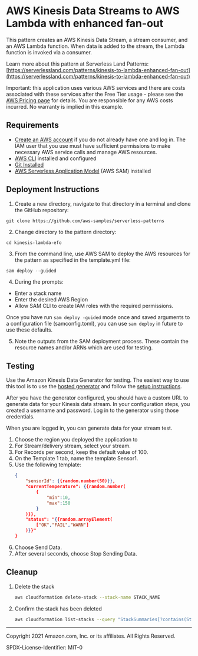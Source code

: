 # AWS Kinesis Data Streams to AWS Lambda with enhanced fan-out

This pattern creates an AWS Kinesis Data Stream, a stream consumer, and an AWS Lambda function. When data is added to the stream, the Lambda function is invoked via a consumer.

Learn more about this pattern at Serverless Land Patterns: [https://serverlessland.com/patterns/kinesis-to-lambda-enhanced-fan-out](https://serverlessland.com/patterns/kinesis-to-lambda-enhanced-fan-out)

Important: this application uses various AWS services and there are costs associated with these services after the Free Tier usage - please see the [AWS Pricing page](https://aws.amazon.com/pricing/) for details. You are responsible for any AWS costs incurred. No warranty is implied in this example.

## Requirements

* [Create an AWS account](https://portal.aws.amazon.com/gp/aws/developer/registration/index.html) if you do not already have one and log in. The IAM user that you use must have sufficient permissions to make necessary AWS service calls and manage AWS resources.
* [AWS CLI](https://docs.aws.amazon.com/cli/latest/userguide/install-cliv2.html) installed and configured
* [Git Installed](https://git-scm.com/book/en/v2/Getting-Started-Installing-Git)
* [AWS Serverless Application Model](https://docs.aws.amazon.com/serverless-application-model/latest/developerguide/serverless-sam-cli-install.html) (AWS SAM) installed

## Deployment Instructions

1. Create a new directory, navigate to that directory in a terminal and clone the GitHub repository:

``` 
git clone https://github.com/aws-samples/serverless-patterns

```
2. Change directory to the pattern directory:
```
cd kinesis-lambda-efo
```
3. From the command line, use AWS SAM to deploy the AWS resources for the pattern as specified in the template.yml file:
```
sam deploy --guided
```
4. During the prompts:
* Enter a stack name
* Enter the desired AWS Region
* Allow SAM CLI to create IAM roles with the required permissions.

Once you have run `sam deploy -guided` mode once and saved arguments to a configuration file (samconfig.toml), you can use `sam deploy` in future to use these defaults.

5. Note the outputs from the SAM deployment process. These contain the resource names and/or ARNs which are used for testing.

## Testing

Use the Amazon Kinesis Data Generator for testing. The easiest way to use this tool is to use the [hosted generator](https://awslabs.github.io/amazon-kinesis-data-generator/web/producer.html) and follow the [setup instructions](https://awslabs.github.io/amazon-kinesis-data-generator/web/help.html).

After you have the generator configured, you should have a custom URL to generate data for your Kinesis data stream. In your configuration steps, you created a username and password. Log in to the generator using those credentials.

When you are logged in, you can generate data for your stream test.

1. Choose the region you deployed the application to
1. For Stream/delivery stream, select your stream.
1. For Records per second, keep the default value of 100.
1. On the Template 1 tab, name the template Sensor1.
1. Use the following template:
    ```JSON
    {
        "sensorId": {{random.number(50)}},
        "currentTemperature": {{random.number(
            {
                "min":10,
                "max":150
            }
        )}},
        "status": "{{random.arrayElement(
            ["OK","FAIL","WARN"]
        )}}"
    }
    ```
1. Choose Send Data.
1. After several seconds, choose Stop Sending Data.


## Cleanup
 
1. Delete the stack
    ```bash
    aws cloudformation delete-stack --stack-name STACK_NAME
    ```
1. Confirm the stack has been deleted
    ```bash
    aws cloudformation list-stacks --query "StackSummaries[?contains(StackName,'STACK_NAME')].StackStatus"
    ```
----
Copyright 2021 Amazon.com, Inc. or its affiliates. All Rights Reserved.

SPDX-License-Identifier: MIT-0